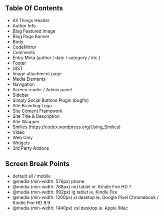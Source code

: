 ## Table Of Contents

- All Things Header
- Author Info
- Blog Featured Image
- Blog Page Banner
- Body
- CodeMirror
- Comments
- Entry Meta (author / date / category / etc.)
- Footer
- GIST
- Image attachment page
- Media Elements
- Navigation
- Screen reader / Admin panel
- Sidebar
- Simply Social Buttons Plugin (bugfix)
- Site Branding Logo
- Site Content Framework
- Site Title & Description
- Site Wrapper
- Smilies (https://codex.wordpress.org/Using_Smilies)
- Video
- Web Only
- Widgets
- 3rd Party Addons
    
## Screen Break Points

- default all / mobile
- @media (min-width: 576px)   phone
- @media (min-width: 768px)   md tablet     ie. Kindle Fire HD 7
- @media (min-width: 992px)   lg tablet     ie. Kindle Fire
- @media (min-width: 1200px)  xl desktop    ie. Google Pixel Chromebook / Kindle Fire HD 8.9
- @media (min-width: 1440px)  xxl desktop   ie. Apple iMac

